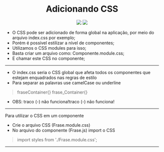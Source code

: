 <h1 align="center"> Adicionando CSS </h1>

<p align="center">
<img src="http://img.shields.io/static/v1?label=STATUS&message=EM%20DESENVOLVIMENTO&color=GREEN&style=for-the-badge"/>
<img src="https://img.shields.io/static/v1?label=Linguagem de programação&message=React&color=d3d523&style=for-the-badge&logo=React"/>
</p>

<p>

* O CSS pode ser adicionado de forma global na aplicação, por meio do arquivo index.css por exemplo;
* Porém é possível estilizar a nível de componentes;
* Utilizamos o CSS modules para isso;
* Basta criar um arquivo como: Componente.module.css;
* E chamar este CSS no componente;

</p>

<hr/>

<p>

* O index.css seria o CSS global que afeta todos os componentes que estejam enquadrados nas regras de estilo
* Para separar as palavras use camelCase ou underline
> fraseContainer{}
> frase_Container{} 
* OBS: traco (-) não funciona!traco (-) não funciona!
</p>
<hr/>
<p>
Para utilizar o CSS em um componente

* Crie o arquivo CSS (Frase.module.css)
* No arquivo do componente (Frase.js) import o CSS
> import styles from './Frase.module.css';
 
</p>
<hr/>